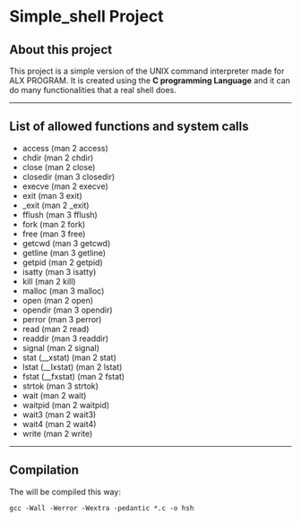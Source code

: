 # Simple_shell Project

## About this project
This project is a simple version of the UNIX command interpreter made for ALX PROGRAM.
It is created using the **C programming Language** and it can do many
functionalities that a real shell does.

****
## List of allowed functions and system calls
 - access (man 2 access)
 - chdir (man 2 chdir)
 - close (man 2 close)
 - closedir (man 3 closedir)
 - execve (man 2 execve)
 - exit (man 3 exit)
 - _exit (man 2 _exit)
 - fflush (man 3 fflush)
 - fork (man 2 fork)
 - free (man 3 free)
 - getcwd (man 3 getcwd)
 - getline (man 3 getline)
 - getpid (man 2 getpid)
 - isatty (man 3 isatty)
 - kill (man 2 kill)
 - malloc (man 3 malloc)
 - open (man 2 open)
 - opendir (man 3 opendir)
 - perror (man 3 perror)
 - read (man 2 read)
 - readdir (man 3 readdir)
 - signal (man 2 signal)
 - stat (__xstat) (man 2 stat)
 - lstat (__lxstat) (man 2 lstat)
 - fstat (__fxstat) (man 2 fstat)
 - strtok (man 3 strtok)
 - wait (man 2 wait)
 - waitpid (man 2 waitpid)
 - wait3 (man 2 wait3)
 - wait4 (man 2 wait4)
 - write (man 2 write)
****

## Compilation
The will be compiled this way:
```
gcc -Wall -Werror -Wextra -pedantic *.c -o hsh
```
